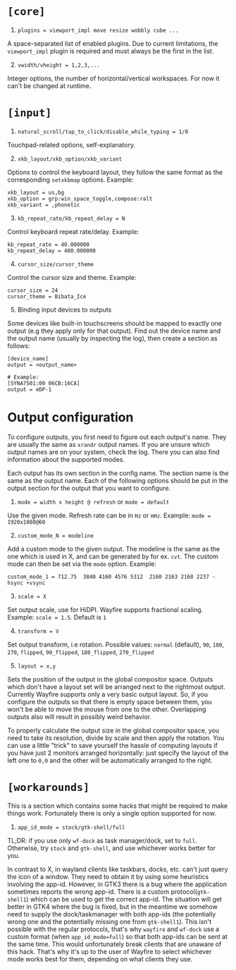# `[core]`

1. `plugins = viewport_impl move resize wobbly cube ...`

A space-separated list of enabled plugins. Due to current limitations, the `viewport_impl` plugin is required and must always be the first in the list.

2. `vwidth/vheight = 1,2,3,...`

Integer options, the number of horizontal/vertical workspaces. For now it can't be changed at runtime.

# `[input]`

1. `natural_scroll/tap_to_click/disable_while_typing = 1/0`

Touchpad-related options, self-explanatory.

2. `xkb_layout/xkb_option/xkb_variant`

Options to control the keyboard layout, they follow the same format as the corresponding `setxkbmap` options. Example:
```
xkb_layout = us,bg
xkb_option = grp:win_space_toggle,compose:ralt
xkb_variant = ,phonetic
```

3. `kb_repeat_rate/kb_repeat_delay = N`

Control keyboard repeat rate/delay. Example:

```
kb_repeat_rate = 40.000000
kb_repeat_delay = 400.000000
```

4. `cursor_size/cursor_theme`

Control the cursor size and theme. Example:
```
cursor_size = 24
cursor_theme = Bibata_Ice
```

5. Binding input devices to outputs

Some devices like built-in touchscreens should be mapped to exactly one output (e.g they apply only for that output). Find out the device name and the output name (usually by inspecting the log), then create a section as follows:

```
[device_name]
output = <output_name>

# Example:
[SYNA7501:00 06CB:16CA]
output = eDP-1
```

# Output configuration

To configure outputs, you first need to figure out each output's name. They are usually the same as `xrandr` output names. If you are unsure which output names are on your system, check the log. There you can also find information about the supported modes.

Each output has its own section in the config name. The section name is the same as the output name. Each of the following options should be put in the output section for the output that you want to configure.

1. `mode = width x height @ refresh` or `mode = default`

Use the given mode. Refresh rate can be in `Hz` or `mHz`. Example: `mode = 1920x1080@60`

2. `custom_mode_N = modeline`

Add a custom mode to the given output. The modeline is the same as the one which is used in X, and can be generated by for ex. `cvt`. The custom mode can then be set via the `mode` option. Example:

```
custom_mode_1 = 712.75  3840 4160 4576 5312  2160 2163 2168 2237 -hsync +vsync
```

3. `scale = X`

Set output scale, use for HiDPI. Wayfire supports fractional scaling. Example: `scale = 1.5`. Default is `1`

4. `transform = V`

Set output transform, i.e rotation. Possible values: `normal` (default), `90`, `180`, `270`, `flipped`, `90_flipped`, `180_flipped`, `270_flipped`

5. `layout = x,y`

Sets the position of the output in the global compositor space. Outputs which don't have a layout set will be arranged next to the rightmost output. Currently Wayfire supports only a very basic output layout. So, if you configure the outputs so that there is empty space between them, you won't be able to move the mouse from one to the other. Overlapping outputs also will result in possibly weird behavior.

To properly calculate the output size in the global compositor space, you need to take its resolution, divide by scale and then apply the rotation. You can use a little "trick" to save yourself the hassle of computing layouts if you have just 2 monitors arranged horizontally: just specify the layout of the left one to `0,0` and the other will be automatically arranged to the right.

# `[workarounds]`

This is a section which contains some hacks that might be required to make things work. Fortunately there is only a single option supported for now.

1. `app_id_mode = stock/gtk-shell/full`

TL;DR: if you use only `wf-dock` as task manager/dock, set to `full`. Otherwise, try `stock` and `gtk-shell`, and use whichever works better for you.

In contrast to X, in wayland clients like taskbars, docks, etc. can't just query the icon of a window. They need to obtain it by using some heuristics involving the app-id. However, in GTK3 there is a bug where the application sometimes reports the wrong app-id. There is a custom protocol(`gtk-shell1`) which can be used to get the correct app-id. The situation will get better in GTK4 where the bug is fixed, but in the meantime we somehow need to supply the dock/taskmanager with both app-ids (the potentially wrong one and the potentially missing one from `gtk-shell1`). This isn't possible with the regular protocols, that's why `wayfire` and `wf-dock` use a custom format (when `app_id_mode=full`) so that both app-ids can be sent at the same time. This would unfortunately break clients that are unaware of this hack. That's why it's up to the user of Wayfire to select whichever mode works best for them, depending on what clients they use.
